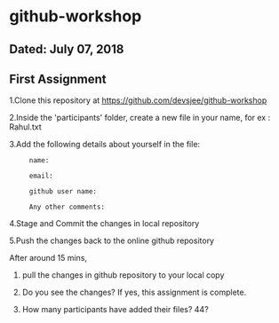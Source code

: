 # github-workshop
Dated: July 07, 2018
--------------------------
First Assignment 
--------------------------

1.Clone this repository at https://github.com/devsjee/github-workshop

2.Inside the 'participants' folder, create a new file in your name, for ex : Rahul.txt 

3.Add the following details about yourself in the file: 

         name: 
   
         email:
   
         github user name:
   
         Any other comments:
   
 4.Stage and Commit the changes in local repository
 
 5.Push the changes back to the online github repository
 
 
 After around 15 mins,
 
 1. pull the changes in github repository to your local copy
 
 2. Do you see the changes?  If yes, this assignment is complete.
 
 3. How many participants have added their files? 44?
